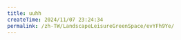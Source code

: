 ```yaml
---
title: uuhh
createTime: 2024/11/07 23:24:34
permalink: /zh-TW/LandscapeLeisureGreenSpace/evYFh9Ye/
---
```

